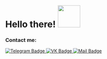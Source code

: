 <div id="header" align="left">
  <h1>Hello there!  <img src="https://media.giphy.com/media/26gslMAdctNhu6YnK/giphy.gif" width="70"/></h1>
 
</div>
<h3>Contact me:</h3>
<div id="badges">
  <a href="https://t.me/black_rider73">
    <img src="https://img.shields.io/badge/Telegram-blue?style=for-the-badge&logo=telegram&logoColor=white" alt="Telegram Badge"/>
  </a>
  <a href="https://m.vk.com/nazemtsev3">
    <img src="https://img.shields.io/badge/VK-blue?style=for-the-badge&logo=vk&logoColor=white" alt="VK Badge"/>
  </a>
  <a href="mailto:sereganazemcev@gmail.com">
    <img src="https://img.shields.io/badge/Gmail-red?style=for-the-badge&logo=gmail&logoColor=white" alt="Mail Badge"/>
  </a>
</div>
<img src="https://komarev.com/ghpvc/?username=eliteSufferer&style=flat-square&color=blue" alt=""/>


<!--
**eliteSufferer/eliteSufferer** is a ✨ _special_ ✨ repository because its `README.md` (this file) appears on your GitHub profile.

Here are some ideas to get you started:

- 🔭 I’m currently working on ...
- 🌱 I’m currently learning ...
- 👯 I’m looking to collaborate on ...
- 🤔 I’m looking for help with ...
- 💬 Ask me about ...
- 📫 How to reach me: ...
- 😄 Pronouns: ...
- ⚡ Fun fact: ...
-->
